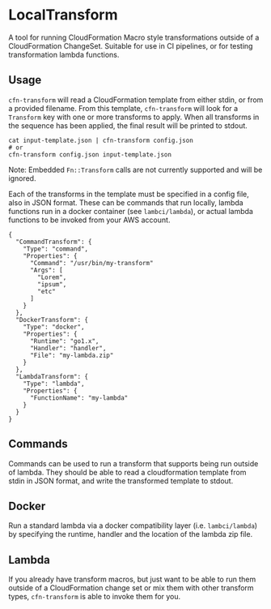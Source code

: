 # LocalTransform

A tool for running CloudFormation Macro style transformations outside of a
CloudFormation ChangeSet. Suitable for use in CI pipelines, or for testing
transformation lambda functions.

## Usage

`cfn-transform` will read a CloudFormation template from either stdin, or from
a provided filename. From this template, `cfn-transform` will look for a
`Transform` key with one or more transforms to apply. When all transforms in
the sequence has been applied, the final result will be printed to stdout.

    cat input-template.json | cfn-transform config.json
    # or
    cfn-transform config.json input-template.json

Note: Embedded `Fn::Transform` calls are not currently supported and will be
ignored.

Each of the transforms in the template must be specified in a config file, also
in JSON format. These can be commands that run locally, lambda functions run in
a docker container (see `lambci/lambda`), or actual lambda functions to be
invoked from your AWS account.

    {
      "CommandTransform": {
        "Type": "command",
        "Properties": {
          "Command": "/usr/bin/my-transform"
          "Args": [
            "Lorem",
            "ipsum",
            "etc"
          ]
        }
      },
      "DockerTransform": {
        "Type": "docker",
        "Properties": {
          "Runtime": "go1.x",
          "Handler": "handler",
          "File": "my-lambda.zip"
        }
      },
      "LambdaTransform": {
        "Type": "lambda",
        "Properties": {
          "FunctionName": "my-lambda"
        }
      }
    }


## Commands

Commands can be used to run a transform that supports being run outside of
lambda. They should be able to read a cloudformation template from stdin in
JSON format, and write the transformed template to stdout.

## Docker

Run a standard lambda via a docker compatibility layer (i.e. `lambci/lambda`)
by specifying the runtime, handler and the location of the lambda zip file.

## Lambda

If you already have transform macros, but just want to be able to run them
outside of a CloudFormation change set or mix them with other transform types,
`cfn-transform` is able to invoke them for you.
